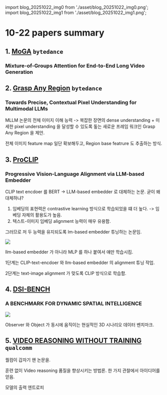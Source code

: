 import blog_20251022_img0 from './asset/blog_20251022_img0.png';
import blog_20251022_img1 from './asset/blog_20251022_img1.png';

# 10-22 papers summary

## 1. [MoGA](https://huggingface.co/papers/2510.18692) `bytedance`
### Mixture-of-Groups Attention for End-to-End Long Video Generation

## 2. [Grasp Any Region](https://arxiv.org/pdf/2510.18876) `bytedance`
### Towards Precise, Contextual Pixel Understanding for Multimodal LLMs

MLLM 논문의 전체 이미지 이해 능력 -> 복잡한 장면의 dense understanding + 미세한 pixel understanding 을 달성할 수 있도록 돞는 새로운 프레임 워크인 Grasp Any Region 을 제안.

전체 이미지 feature map 일단 확보해두고, Region base featrure 도 추출하는 방식.

## 3. [ProCLIP](https://arxiv.org/pdf/2510.18795)
### Progressive Vision-Language Alignment via LLM-based Embedder

CLIP text encdoer 를 BERT -> LLM-based embedder 로 대체하는 논문. 굳이 왜 대체하냐?

1. 임베딩의 표현력은 contrastive learning 방식으로 학습되었을 떄 더 높다.
  -> 임베딩 자체의 활용도가 높음.
2. 텍스트-이미지 임베딩 alignment 능력이 매우 유용함.

그러므로 저 두 능력을 유지되도록 lm-based embedder 튜닝하는 논문임.

<div style={{textAlign: 'center'}}>
 <img src={blog_20251022_img0} style={{width: 500}} />
</div>

llm-based embedder 가 아니라 MLP 를 하나 붙여서 얘만 학습시킴.

1단계는 CLIP-text-encdoer 와 llm-based embedder 의 alignment 튜닝 작업.

2단계는 text-image alignment 가 맞도록 CLIP 방식으로 학습함.

## 4. [DSI-BENCH](https://arxiv.org/pdf/2510.18873)
### A BENCHMARK FOR DYNAMIC SPATIAL INTELLIGENCE

<div style={{textAlign: 'center'}}>
 <img src={blog_20251022_img1} style={{width: 500}} />
</div>


Observer 와 Object 가 동시에 움직이는 현실적인 3D 시나리오 데이터 벤치마크.

## 5. [VIDEO REASONING WITHOUT TRAINING](https://arxiv.org/pdf/2510.17045) `qualcomm`

퀄컴이 갑자기 왠 논문을. 

훈련 없이 Video reasoning 품질을 향상시키는 방법론. 한 가지 관찰에서 아이디어를 얻음.

모델의 출력 엔트로피